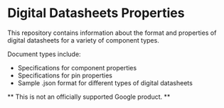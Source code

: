 # Digital Datasheets Properties

This repository contains information about the format and properties
of digital datasheets for a variety of component types.

Document types include:
* Specifications for component properties
* Specifications for pin properties
* Sample .json format for different types of digital datasheets

** This is not an officially supported Google product. **

